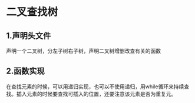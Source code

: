 # 二叉查找树
## 1.声明头文件
声明一个二叉树，分左子树右子树，声明二叉树增删改查有关的函数
## 2.函数实现
在查找元素的时候，可以用递归实现，也可以不使用递归，用while循环来持续查找。插入元素的时候要查找可插入的位置，还要注意该元素是否为重复元。
